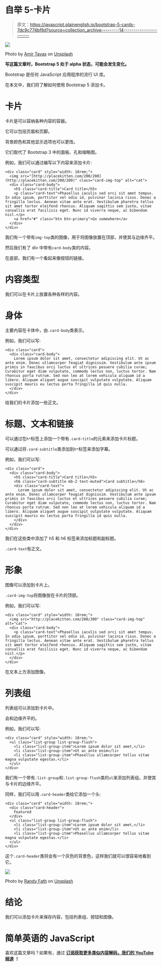# 自举 5-卡片

> 原文：<https://javascript.plainenglish.io/bootstrap-5-cards-7dc9c774bf8d?source=collection_archive---------14----------------------->

![](img/8bb4ade8213d82616139251f90e4d530.png)

Photo by [Amir Tavas](https://unsplash.com/@amirtvs?utm_source=medium&utm_medium=referral) on [Unsplash](https://unsplash.com?utm_source=medium&utm_medium=referral)

**写这篇文章时，Bootstrap 5 处于 alpha 状态，可能会发生变化。**

Bootstrap 是任何 JavaScript 应用程序的流行 UI 库。

在本文中，我们将了解如何使用 Bootstrap 5 添加卡。

# 卡片

卡片是可以容纳各种内容的容器。

它可以包括页眉和页脚。

背景颜色和其他显示选项也可以更改。

它们取代了 Bootstrap 3 中的面板、孔和缩略图。

例如，我们可以通过编写以下内容来添加卡片:

```
<div class="card" style="width: 18rem;">
  <img src="[http://placekitten.com/200/200](http://placekitten.com/200/200)" class="card-img-top" alt="cat">
  <div class="card-body">
    <h5 class="card-title">Card title</h5>
    <p class="card-text">Phasellus iaculis sed orci sit amet tempus. In odio ipsum, porttitor vel odio id, pulvinar lacinia risus. Donec a fringilla lectus. Aenean vitae ante erat. Vestibulum pharetra tellus sit amet tortor eleifend rhoncus. Aliquam sagittis sem justo, vitae convallis erat facilisis eget. Nunc id viverra neque, ac bibendum nisl.</p>
    <a href="#" class="btn btn-primary">Go somewhere</a>
  </div>
</div>
```

我们有一个带有`img-top`类的图像，用于将图像放置在顶部，并使其与边缘齐平。

然后我们有了 div 中带有`card-body`类的内容。

在底部，我们有一个看起来像按钮的链接。

# 内容类型

我们可以在卡片上放置各种各样的内容。

# 身体

主要内容在卡体中，由`.card-body`类表示。

例如，我们可以写:

```
<div class="card">
  <div class="card-body">
    Lorem ipsum dolor sit amet, consectetur adipiscing elit. Ut ac ante enim. Donec ullamcorper feugiat dignissim. Vestibulum ante ipsum primis in faucibus orci luctus et ultrices posuere cubilia curae; Curabitur eget diam vulputate, commodo lectus non, luctus tortor. Nam rhoncus porta rutrum. Sed non leo at lorem vehicula aliquam id a libero. Aliquam aliquet augue suscipit vulputate vulputate. Aliquam suscipit mauris eu lectus porta fringilla id quis nulla.
  </div>
</div>
```

给我们的卡片添加一些正文。

# 标题、文本和链接

可以通过在`h*`标签上添加一个带有`.card-title`的元素来添加卡片标题。

可以通过将`.card-subtitle`类添加到`h*`标签来添加字幕。

例如，我们可以写:

```
<div class="card">
  <div class="card-body">
    <h5 class="card-title">Card title</h5>
    <h6 class="card-subtitle mb-2 text-muted">Card subtitle</h6>
    <div class="card-text">
      Lorem ipsum dolor sit amet, consectetur adipiscing elit. Ut ac ante enim. Donec ullamcorper feugiat dignissim. Vestibulum ante ipsum primis in faucibus orci luctus et ultrices posuere cubilia curae; Curabitur eget diam vulputate, commodo lectus non, luctus tortor. Nam rhoncus porta rutrum. Sed non leo at lorem vehicula aliquam id a libero. Aliquam aliquet augue suscipit vulputate vulputate. Aliquam suscipit mauris eu lectus porta fringilla id quis nulla.
    </div>
  </div>
</div>
```

我们在这些类中添加了 h5 和 h6 标签来添加标题和副标题。

`.card-text`有正文。

# 形象

图像可以添加到卡片上。

`.card-img-top`将图像放在卡片的顶部。

例如，我们可以写:

```
<div class="card" style="width: 18rem;">
  <img src="http://placekitten.com/200/200" class="card-img-top" alt="cat">
  <div class="card-body">
    <p class="card-text">Phasellus iaculis sed orci sit amet tempus. In odio ipsum, porttitor vel odio id, pulvinar lacinia risus. Donec a fringilla lectus. Aenean vitae ante erat. Vestibulum pharetra tellus sit amet tortor eleifend rhoncus. Aliquam sagittis sem justo, vitae convallis erat facilisis eget. Nunc id viverra neque, ac bibendum nisl.</p>
  </div>
</div>
```

在文本上方添加图像。

# 列表组

列表组可以添加到卡片中。

会和边缘齐平的。

例如，我们可以写:

```
<div class="card" style="width: 18rem;">
  <ul class="list-group list-group-flush">
    <li class="list-group-item">Lorem ipsum dolor sit amet,</li>
    <li class="list-group-item">Ut ac ante enim</li>
    <li class="list-group-item">Phasellus ullamcorper tellus vitae magna vulputate egestas.</li>
  </ul>
</div>
```

我们有一个带有`.list-group`和`.list-group-flush`类的`ul`来添加列表组，并使其与卡片的边缘齐平。

同样，我们可以用`.card-header`类给它添加一个头:

```
<div class="card" style="width: 18rem;">
  <div class="card-header">
    Featured
  </div>
  <ul class="list-group list-group-flush">
    <li class="list-group-item">Lorem ipsum dolor sit amet,</li>
    <li class="list-group-item">Ut ac ante enim</li>
    <li class="list-group-item">Phasellus ullamcorper tellus vitae magna vulputate egestas.</li>
  </ul>
</div>
```

这个`.card-header`类将会有一个灰色的背景色，这样我们就可以很容易地看到它。

![](img/d030300f32376a2025f3141a0ec8ac8f.png)

Photo by [Randy Fath](https://unsplash.com/@randyfath?utm_source=medium&utm_medium=referral) on [Unsplash](https://unsplash.com?utm_source=medium&utm_medium=referral)

# 结论

我们可以添加卡片来保存内容，包括列表组、按钮和图像。

# 简单英语的 JavaScript

喜欢这篇文章吗？如果有，通过 [**订阅获取更多类似内容解码，我们的 YouTube 频道**](https://www.youtube.com/channel/UCtipWUghju290NWcn8jhyAw) **！**
